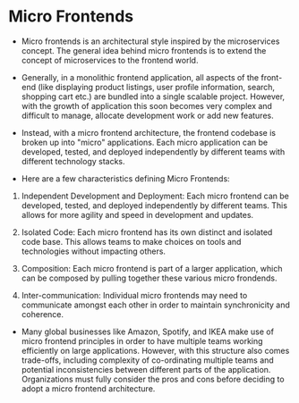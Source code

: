 # Micro Frontends

- Micro frontends is an architectural style inspired by the microservices concept. The general idea behind micro frontends is to extend the concept of microservices to the frontend world.

- Generally, in a monolithic frontend application, all aspects of the front-end (like displaying product listings, user profile information, search, shopping cart etc.) are bundled into a single scalable project. However, with the growth of application this soon becomes very complex and difficult to manage, allocate development work or add new features.

- Instead, with a micro frontend architecture, the frontend codebase is broken up into "micro" applications. Each micro application can be developed, tested, and deployed independently by different teams with different technology stacks.

- Here are a few characteristics defining Micro Frontends:

1. Independent Development and Deployment: Each micro frontend can be developed, tested, and deployed independently by different teams. This allows for more agility and speed in development and updates.

2. Isolated Code: Each micro frontend has its own distinct and isolated code base. This allows teams to make choices on tools and technologies without impacting others.

3. Composition: Each micro frontend is part of a larger application, which can be composed by pulling together these various micro frondends.

4. Inter-communication: Individual micro frontends may need to communicate amongst each other in order to maintain synchronicity and coherence.

- Many global businesses like Amazon, Spotify, and IKEA make use of micro frontend principles in order to have multiple teams working efficiently on large applications. However, with this structure also comes trade-offs, including complexity of co-ordinating multiple teams and potential inconsistencies between different parts of the application. Organizations must fully consider the pros and cons before deciding to adopt a micro frontend architecture.
